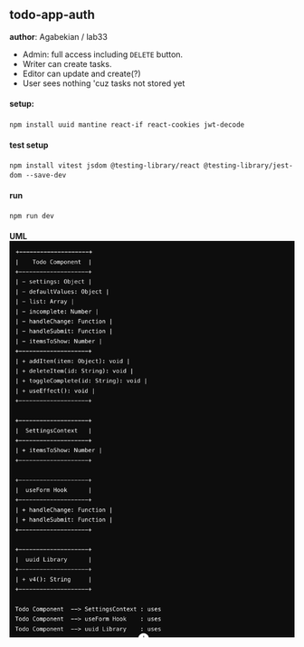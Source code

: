 ## todo-app-auth

 **author**: Agabekian
 / lab33
* Admin: full access including  `DELETE` button.
* Writer can create tasks.
* Editor can update and create(?)
* User sees nothing 'cuz tasks not stored yet
#### setup:
`npm install uuid mantine react-if react-cookies jwt-decode`
####  test setup 
`npm install vitest jsdom @testing-library/react @testing-library/jest-dom --save-dev`

#### run 
`npm run dev`
#### UML![uml.png](uml.png)